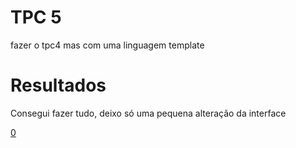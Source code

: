 # TPC 5
fazer o tpc4 mas com uma linguagem template


# Resultados

Consegui fazer tudo, deixo só uma pequena alteração da interface

[0](0.png)
